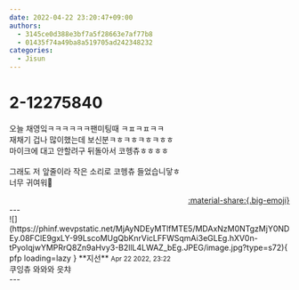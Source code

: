 ```yaml
---
date: 2022-04-22 23:20:47+09:00
authors:
  - 3145ce0d388e3bf7a5f28663e7af77b8
  - 01435f74a49ba8a519705ad242348232
categories:
  - Jisun
---
```


# 2-12275840

<div class="post-container" markdown="1">
<div class="content-container md-sidebar__scrollwrap" markdown="1">

오늘 채영잌ㅋㅋㅋㅋㅋㅋ팬미팅때 ㅋㅍㅋㅍㅋㅋ<br>재채기 겁나 많이했는데 보신분ㅋㅎㅋㅎㅋㅎㅋㅎㅎ<br>마이크에 대고 안할려구 뒤돌아서 코헹츄ㅎㅎㅎㅎ<br><br>그래도 저 앞줄이라 작은 소리로 코헹츄 들었습니닿ㅎ<br>너무 귀여워🥰

</div>
</div>

<div style="text-align: right;" markdown="1">
<a href="https://weverse.io/fromis9/fanpost/2-12275840" style="text-align: right;">:material-share:{.big-emoji}</a>
</div>
---

<div class="comments-container md-sidebar__scrollwrap" markdown="1">
<div class="comment" markdown="1">
<div class='id-container' markdown="1">
![](https://phinf.wevpstatic.net/MjAyNDEyMTlfMTE5/MDAxNzM0NTgzMjY0NDEy.08FClE9gxLY-99LscoMUgQbKnrVicLFFWSqmAi3eGLEg.hXV0n-tPyoIqjwYMPRrQ8Zn9aHvy3-B2llL4LWAZ_bEg.JPEG/image.jpg?type=s72){ pfp loading=lazy }
**<span class="artist">지선</span>** <small>Apr 22 2022, 23:22</small><br>
</div>
<div class='comment-body' markdown="1">
쿠잉츄 와와와 읏챠
</div>
</div>
</div>
---
